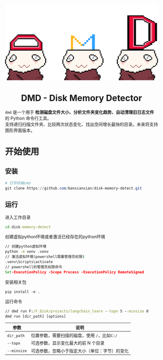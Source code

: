 ![dmd](./assets/dmd.png)



<h1 align="center">DMD - Disk Memory Detector</h1>



`dmd` 是一个用于 **检测磁盘文件大小、分析文件夹变化趋势、自动清理旧日志文件** 的 Python 命令行工具。  
支持递归扫描文件夹、比较两次状态变化、找出空间增长最快的目录。未来将支持图形界面版本。



# 开始使用



## 安装

```powershell
# 打开终端cmd
git clone https://github.com/banxianxian/disk-memory-detect.git
```



## 运行

进入工作目录

```cmd
cd disk-memory-detect
```

创建虚拟python环境或者激活已经存在的python环境

```cmd
// 创建python虚拟环境
python -m venv .venv
// 激活虚拟环境(powershell需要管理员权限)
.venv\Scripts\activate
// powershell的管理员权限命令
Set-ExecutionPolicy -Scope Process -ExecutionPolicy RemoteSigned
```

安装相关包

```
pip install -e .
```

运行命令

```cmd
// dmd run F:/F_Disk/projects/langchain_learn --topn 5 --minsize 0
dmd run [dir_path] [options]
```



| 参数        | 说明                                           |
| ----------- | ---------------------------------------------- |
| `dir_path`  | 位置参数，需要扫描的磁盘，使用 `/`，比如`C:/`  |
| `--topn`    | 可选参数，显示变化最大的前 N 个目录            |
| `--minsize` | 可选参数，忽略小于指定大小（单位：字节）的变化 |





